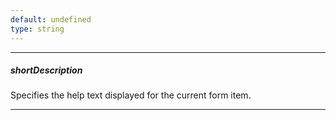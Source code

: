 ```yaml
---
default: undefined
type: string
---
```

---
##### shortDescription
Specifies the help text displayed for the current form item.

---
